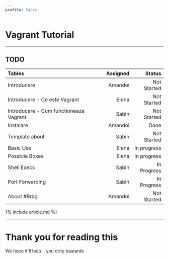 ```yaml
---
profile: false
---
```


# Vagrant Tutorial

---

## TODO

| Tables        | Assigned      | Status  |
|:------------- | -------------:| -------:|
| Introducere | Amandoi | Not Started |
| Introducere - Ce este Vagrant | Elena | Not Started |
| Introducere - Cum functioneaza Vagrant | Sabin | Not Started |
| Instalare | Amandoi | Done |
| Template about | Sabin | Not Started |
| Basic Use | Elena | In progress |
| Possbile Boxes | Elena | In progress |
| Shell Execs | Sabin | In Progress |
| Port Forwarding | Sabin | In Progress |
| About #Brag | Amandoi | Not Started |

{% include article.md %}

---

# Thank you for reading this

We hope it'll help... you dirty bastards
